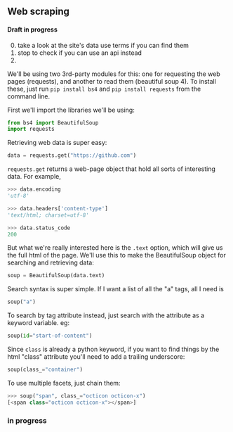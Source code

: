 
## Web scraping
#### Draft in progress

0. take a look at the site's data use terms if you can find them
0. stop to check if you can use an api instead
1. 

We'll be using two 3rd-party modules for this: one for requesting the web pages (requests), and another to read them (beautiful soup 4). To install these, just run ```pip install bs4``` and ```pip install requests``` from the command line.

First we'll import the libraries we'll be using:

```python
from bs4 import BeautifulSoup
import requests
```

Retrieving web data is super easy:

```python
data = requests.get("https://github.com")
```

```requests.get``` returns a web-page object that hold all sorts of interesting data. For example, 

```python
>>> data.encoding 
'utf-8'

>>> data.headers['content-type']
'text/html; charset=utf-8'

>>> data.status_code
200

```

But what we're really interested here is the ```.text``` option, which will give us the full html of the page. We'll use this to make the BeautifulSoup object for searching and retrieving data:

```python
soup = BeautifulSoup(data.text)
```

Search syntax is super simple. If I want a list of all the "a" tags, all I need is 

```python
soup("a")
```

To search by tag attribute instead, just search with the attribute as a keyword variable. eg:

```python
soup(id="start-of-content")
```

Since ```class``` is already a python keyword, if you want to find things by the html "class" attribute you'll need to add a trailing underscore:

```python
soup(class_="container")
```

To use multiple facets, just chain them:
```python
>>> soup("span", class_="octicon octicon-x")
[<span class="octicon octicon-x"></span>]
```

### in progress
